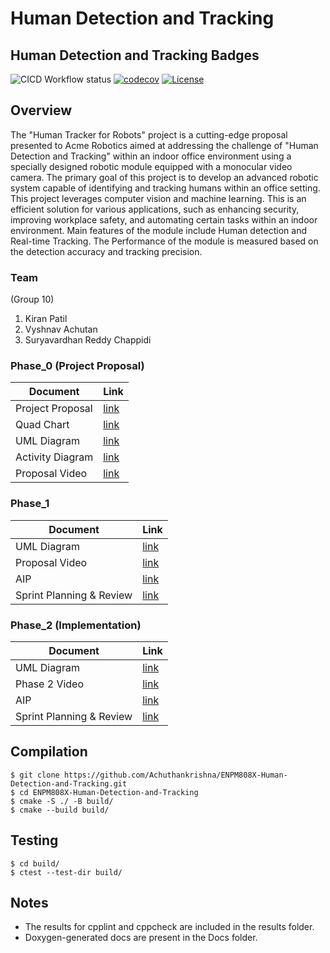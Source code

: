 # Human Detection and Tracking

## Human Detection and Tracking Badges
![CICD Workflow status](https://github.com/Achuthankrishna/ENPM808X-Human-Detection-and-Tracking/actions/workflows/run-unit-test-and-upload-codecov.yml/badge.svg) [![codecov](https://codecov.io/gh/Achuthankrishna/ENPM808X-Human-Detection-and-Tracking/branch/main/graph/badge.svg)](https://codecov.io/gh/Achuthankrishna/ENPM808X-Human-Detection-and-Tracking) [![License](https://img.shields.io/badge/license-MIT-blue.svg)](LICENSE)


## Overview
The "Human Tracker for Robots" project is a cutting-edge proposal presented to Acme Robotics aimed at addressing the challenge of "Human Detection and Tracking" within an indoor office environment using a specially designed robotic module equipped with a monocular video camera. The primary goal of this project is to develop an advanced robotic system capable of identifying and tracking humans within an office setting. This project leverages computer vision and machine learning. This is an efficient solution for various applications, such as enhancing security, improving workplace safety, and automating certain tasks within an indoor environment. Main features of the module include Human detection and Real-time Tracking. The Performance of the module is measured based on the detection accuracy and tracking precision.

### Team
(Group 10)
1. Kiran Patil
2. Vyshnav Achutan
3. Suryavardhan Reddy Chappidi

### Phase_0 (Project Proposal)
| Document           |Link                                                                                         |
| ------------------------- | -------------------------------------------------------------------------------------------- |
| Project Proposal          | [link](https://github.com/Achuthankrishna/ENPM808X-Human-Detection-and-Tracking/blob/main/Phase0%20-%20Proposal/ENPM808X%20-%20Midterm%20Phase%200%20(Proposal).pdf) |
| Quad Chart                | [link](https://github.com/Achuthankrishna/ENPM808X-Human-Detection-and-Tracking/blob/main/Phase0%20-%20Proposal/QuadChart.png) |
| UML Diagram               | [link](https://github.com/Achuthankrishna/ENPM808X-Human-Detection-and-Tracking/blob/main/UML/UML.png) |
| Activity Diagram          | [link](https://github.com/Achuthankrishna/ENPM808X-Human-Detection-and-Tracking/blob/main/UML/ActivityDiagram.png) |
| Proposal Video            | [link](https://drive.google.com/file/d/10-ACmZfWdRRPJYiRuZzHNGz2BmWI6FlM/view?usp=sharing) |


### Phase_1
| Document           |Link                                                                                         |
| ------------------------- | -------------------------------------------------------------------------------------------- |
| UML Diagram               | [link](https://github.com/Achuthankrishna/ENPM808X-Human-Detection-and-Tracking/blob/Development_branch/UML/UML_revised.png) |
| Proposal Video            | [link](https://drive.google.com/drive/folders/12MTIUhz1Iw60CUklfgAJ4cyKDgVU5TD8?usp=share_link) |
| AIP                       | [link](https://docs.google.com/spreadsheets/d/1wyLYvweVdQvH0OAug5pCWzMBC9qM7BZ0RR3IT80mlfs/view?usp=sharing) |
| Sprint Planning & Review  | [link](https://docs.google.com/document/d/1HD9eCnWuII8pH6mdCwwa3JQ9on-ul-u7y1zGJ7Iy514/view?usp=sharing) |

### Phase_2 (Implementation)
| Document           |Link                                                                                         |
| ------------------------- | -------------------------------------------------------------------------------------------- |
| UML Diagram               | [link](https://github.com/Achuthankrishna/ENPM808X-Human-Detection-and-Tracking/blob/development-branch-2/UML/final_UML.png) |
| Phase 2 Video            | [link](https://drive.google.com/drive/folders/12MTIUhz1Iw60CUklfgAJ4cyKDgVU5TD8?usp=share_link) |
| AIP                       | [link](https://docs.google.com/spreadsheets/d/1wyLYvweVdQvH0OAug5pCWzMBC9qM7BZ0RR3IT80mlfs/view?usp=sharing) |
| Sprint Planning & Review  | [link](https://docs.google.com/document/d/19AnJ37ejykyBpvsanAm6y1-T90pdiGQ5QkVrfGozuNQ/view?usp=sharing) |

## Compilation
```
$ git clone https://github.com/Achuthankrishna/ENPM808X-Human-Detection-and-Tracking.git
$ cd ENPM808X-Human-Detection-and-Tracking
$ cmake -S ./ -B build/
$ cmake --build build/
```
## Testing
```
$ cd build/
$ ctest --test-dir build/
```
## Notes
- The results for cpplint and cppcheck are included in the results folder.
- Doxygen-generated docs are present in the Docs folder.


